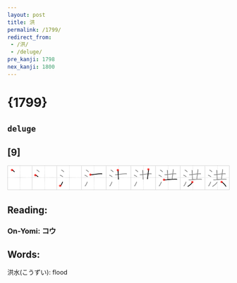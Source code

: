 ```yaml
---
layout: post
title: 洪
permalink: /1799/
redirect_from:
 - /洪/
 - /deluge/
pre_kanji: 1798
nex_kanji: 1800
---
```


# {1799}

## `deluge`

## [9]

<div class="stroke"><img src="../images/E6B4AA.png" /></div>

## Reading:

### On-Yomi: コウ

## Words:

洪水(こうずい): flood
